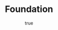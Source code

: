 ---
title: "Foundation"
bookCover: "/assets/book-covers/foundation.jpg"
slug: "foundation"
bookAuthor: "Isaac Asimov"
rating: 10
done: false
tags: []
summary: false
detailesNotes: false
amazonLink: ""
author:
  name: Rico Trebeljahr
  picture: "/assets/blog/profile.jpeg"
---